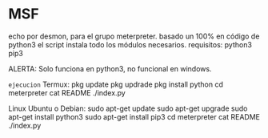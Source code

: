# MSF
echo por desmon, para el grupo meterpreter.
basado un 100% en código de python3
el script instala todo los módulos necesarios.
requisitos:
python3
pip3

ALERTA: Solo funciona en python3, no funcional en windows.


``` ejecucion ```
Termux:
pkg update
pkg updrade
pkg install python
cd meterpreter
cat README
./index.py

Linux Ubuntu o Debian:
sudo apt-get update
sudo apt-get upgrade
sudo apt-get install python3
sudo apt-get install pip3
cd meterpreter
cat README
./index.py
